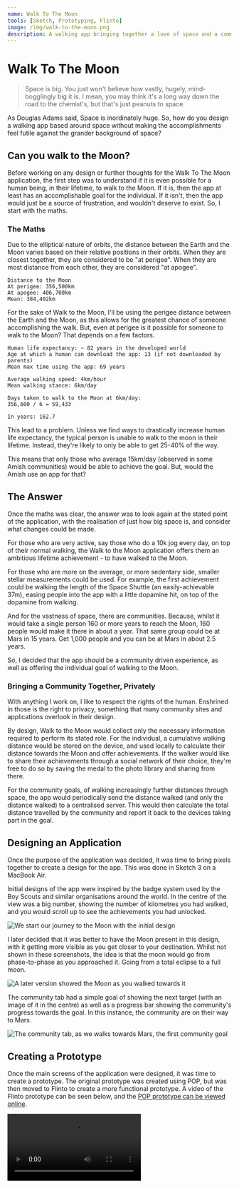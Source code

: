 ```yaml
---
name: Walk To The Moon
tools: [Sketch, Prototyping, Flinto]
image: /img/walk-to-the-moon.png
description: A walking app bringing together a love of space and a community-driven approach.
---
```


# Walk To The Moon

> Space is big. You just won't believe how vastly, hugely, mind- bogglingly big it is. I mean, you may think it's a long way down the road to the chemist's, but that's just peanuts to space.

As Douglas Adams said, Space is inordinately huge. So, how do you design a walking app based around space without making the accomplishments feel futile against the grander background of space?

## Can you walk to the Moon?
Before working on any design or further thoughts for the Walk To The Moon application, the first step was to understand if it is even possible for a human being, in their lifetime, to walk to the Moon. If it is, then the app at least has an accomplishable goal for the individual. If it isn't, then the app would just be a source of frustration, and wouldn't deserve to exist. So, I start with the maths.

### The Maths
Due to the elliptical nature of orbits, the distance between the Earth and the Moon varies based on their relative positions in their orbits. When they are closest together, they are considered to be "at perigee". When they are most distance from each other, they are considered "at apogee".

```
Distance to the Moon
At perigee: 356,500km 
At apogee: 406,700km
Mean: 384,402km
```

For the sake of Walk to the Moon, I'll be using the perigee distance between the Earth and the Moon, as this allows for the greatest chance of someone accomplishing the walk. But, even at perigee is it possible for someone to walk to the Moon? That depends on a few factors.

```
Human life expectancy: ~ 82 years in the developed world
Age at which a human can download the app: 13 (if not downloaded by parents)
Mean max time using the app: 69 years

Average walking speed: 4km/hour
Mean walking stance: 6km/day

Days taken to walk to the Moon at 6km/day:
356,600 / 6 = 59,433

In years: 162.7
```

This lead to a problem. Unless we find ways to drastically increase human life expectancy, the typical person is unable to walk to the moon in their lifetime. Instead, they're likely to only be able to get 25-40% of the way.

This means that only those who average 15km/day (observed in some Amish communities) would be able to achieve the goal. But, would the Amish use an app for that? 

## The Answer
Once the maths was clear, the answer was to look again at the stated point of the application, with the realisation of just how big space is, and consider what changes could be made.

For those who are very active, say those who do a 10k jog every day, on top of their normal walking, the Walk to the Moon application offers them an ambitious lifetime achievement - to have walked to the Moon.

For those who are more on the average, or more sedentary side, smaller stellar measurements could be used. For example, the first achievement could be walking the length of the Space Shuttle (an easily-achievable 37m), easing people into the app with a little dopamine hit, on top of the dopamine from walking. 

And for the vastness of space, there are communities. Because, whilst it would take a single person 160 or more years to reach the Moon, 160 people would make it there in about a year. That same group could be at Mars in 15 years. Get 1,000 people and you can be at Mars in about 2.5 years.

So, I decided that the app should be a community driven experience, as well as offering the individual goal of walking to the Moon.

### Bringing a Community Together, Privately
With anything I work on, I like to respect the rights of the human. Enshrined in those is the right to privacy, something that many community sites and applications overlook in their design.

By design, Walk to the Moon would collect only the necessary information required to perform its stated role. For the individual, a cumulative walking distance would be stored on the device, and used locally to calculate their distance towards the Moon and offer achievements. If the walker would like to share their achievements through a social network of their choice, they're free to do so by saving the medal to the photo library and sharing from there.

For the community goals, of walking increasingly further distances through space, the app would periodically send the distance walked (and only the distance walked) to a centralised server. This would then calculate the total distance travelled by the community and report it back to the devices taking part in the goal.

## Designing an Application
Once the purpose of the application was decided, it was time to bring pixels together to create a design for the app. This was done in Sketch 3 on a MacBook Air.

Initial designs of the app were inspired by the badge system used by the Boy Scouts and similar organisations around the world. In the centre of the view was a big number, showing the number of kilometres you had walked, and you would scroll up to see the achievements you had unlocked.

![We start our journey to the Moon with the initial design](/img/walk-to-the-moon/home.png)

I later decided that it was better to have the Moon present in this design, with it getting more visible as you get closer to your destination. Whilst not shown in these screenshots, the idea is that the moon would go from phase-to-phase as you approached it. Going from a total eclipse to a full moon.

![A later version showed the Moon as you walked towards it](/img/walk-to-the-moon/moon.png)

The community tab had a simple goal of showing the next target (with an image of it in the centre) as well as a progress bar showing the community's progress towards the goal. In this instance, the community are on their way to Mars.

![The community tab, as we walks towards Mars, the first community goal](/img/walk-to-the-moon/community.png)

## Creating a Prototype
Once the main screens of the application were designed, it was time to create a prototype. The original prototype was created using POP, but was then moved to Flinto to create a more functional prototype. A video of the Flinto prototype can be seen below, and the [POP prototype can be viewed online](https://marvelapp.com/2j99679).

![Video of the Origami Prototype](/img/walk-to-the-moon/prototype.mov)
